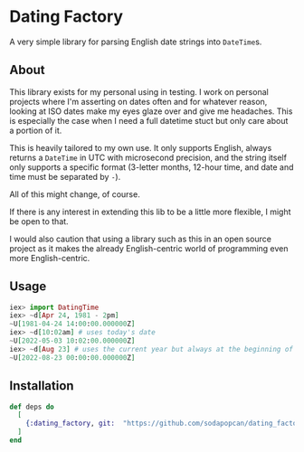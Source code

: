 # Dating Factory

A very simple library for parsing English date strings into `DateTime`s.

## About

This library exists for my personal using in testing.  I work on personal
projects where I'm asserting on dates often and for whatever reason, looking at
ISO dates make my eyes glaze over and give me headaches.  This is especially the
case when I need a full datetime stuct but only care about a portion of it.

This is heavily tailored to my own use.  It only supports English, always
returns a `DateTime` in UTC with microsecond precision, and the string itself
only supports a specific format (3-letter months, 12-hour time, and date and
time must be separated by ` - `).

All of this might change, of course.

If there is any interest in extending this lib to be a little more flexible,
I might be open to that.

I would also caution that using a library such as this in an open source project
as it makes the already English-centric world of programming even more
English-centric.

## Usage

```elixir
iex> import DatingTime
iex> ~d[Apr 24, 1981 - 2pm]
~U[1981-04-24 14:00:00.000000Z]
iex> ~d[10:02am] # uses today's date
~U[2022-05-03 10:02:00.000000Z]
iex> ~d[Aug 23] # uses the current year but always at the beginning of the day
~U[2022-08-23 00:00:00.000000Z]
```

## Installation

```elixir
def deps do
  [
    {:dating_factory, git:  "https://github.com/sodapopcan/dating_factory.git"}
  ]
end
```
